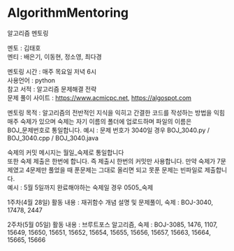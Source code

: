 # AlgorithmMentoring

알고리즘 멘토링

멘토 : 김태호  
멘티 : 배은기, 이동현, 정소영, 최다경

멘토링 시간 : 매주 목요일 저녁 6시  
사용언어 : python  
참고 서적 : 알고리즘 문제해결 전략  
문제 풀이 사이트 : https://www.acmicpc.net, https://algospot.com  

멘토링 목적 : 알고리즘의 전반적인 지식을 익히고 간결한 코드를 작성하는 방법을 익힘  
매주 숙제가 있으며 숙제는 자기 이름의 폴더에 업로드하며 파일의 이름은  
BOJ_문제번호로 통일합니다. 예시 : 문제 번호가 3040일 경우 BOJ_3040.py / BOJ_3040.cpp / BOJ_3040.java  
  
숙제의 커밋 메시지는 월일_숙제로 통일합니다  
또한 숙제 제출은 한번에 합니다. 즉 제출시 한번의 커밋만 사용합니다. 만약 숙제가 7문제였고 4문제만 풀었을 때 푼문제는 그대로 올리면 되고 못푼 문제는 빈파일로 제출합니다.  
예시 : 5월 5일까지 완료해야하는 숙제일 경우 0505_숙제  

1주차(4월 28일) 활동 내용 : 재귀함수 개념 설명 및 문제풀이, 숙제 : BOJ-3040, 17478, 2447  

2주차(5월 05일) 활동 내용 : 브루트포스 알고리즘, 숙제 : BOJ-3085, 1476, 1107, 15649, 15650, 15651, 15652, 15654, 15655, 15656, 15657, 15663, 15664, 15665, 15666
